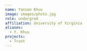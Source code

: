 ```yaml
---
name: Yanson Khuu
image: images/photo.jpg
role: undergrad
affiliation: University of Virginia
aliases:
  - Y. Khuu
projects: 
  - Trust
---
```

